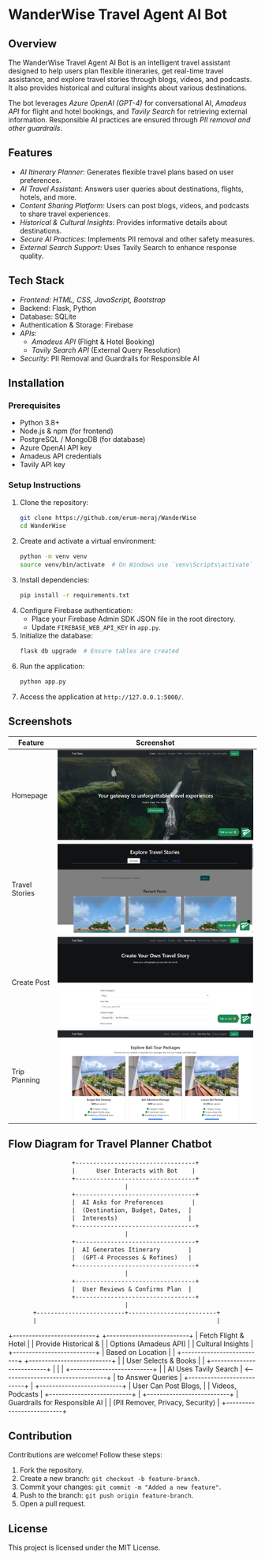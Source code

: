 # WanderWise Travel Agent AI Bot

## Overview

The WanderWise Travel Agent AI Bot is an intelligent travel assistant designed to help users plan flexible itineraries, get real-time travel assistance, and explore travel stories through blogs, videos, and podcasts. It also provides historical and cultural insights about various destinations.

The bot leverages _Azure OpenAI (GPT-4)_ for conversational AI, _Amadeus API_ for flight and hotel bookings, and _Tavily Search_ for retrieving external information. Responsible AI practices are ensured through _PII removal and other guardrails_.

## Features

- _AI Itinerary Planner_: Generates flexible travel plans based on user preferences.
- _AI Travel Assistant_: Answers user queries about destinations, flights, hotels, and more.
- _Content Sharing Platform_: Users can post blogs, videos, and podcasts to share travel experiences.
- _Historical & Cultural Insights_: Provides informative details about destinations.
- _Secure AI Practices_: Implements PII removal and other safety measures.
- _External Search Support_: Uses Tavily Search to enhance response quality.

## Tech Stack

- _Frontend: HTML, CSS, JavaScript, Bootstrap_
- Backend: Flask, Python
- Database: SQLite
- Authentication & Storage: Firebase
- _APIs_:
  - _Amadeus API_ (Flight & Hotel Booking)
  - _Tavily Search API_ (External Query Resolution)
- _Security_: PII Removal and Guardrails for Responsible AI

## Installation

### Prerequisites

- Python 3.8+
- Node.js & npm (for frontend)
- PostgreSQL / MongoDB (for database)
- Azure OpenAI API key
- Amadeus API credentials
- Tavily API key

### Setup Instructions

1. Clone the repository:
   ```sh
   git clone https://github.com/erum-meraj/WanderWise
   cd WanderWise
   ```
2. Create and activate a virtual environment:
   ```sh
   python -m venv venv
   source venv/bin/activate  # On Windows use `venv\Scripts\activate`
   ```
3. Install dependencies:
   ```sh
   pip install -r requirements.txt
   ```
4. Configure Firebase authentication:
   - Place your Firebase Admin SDK JSON file in the root directory.
   - Update `FIREBASE_WEB_API_KEY` in `app.py`.
5. Initialize the database:
   ```sh
   flask db upgrade  # Ensure tables are created
   ```
6. Run the application:
   ```sh
   python app.py
   ```
7. Access the application at `http://127.0.0.1:5000/`.

## Screenshots

| Feature        | Screenshot                           |
| -------------- | ------------------------------------ |
| Homepage       | ![Homepage](static/home_ss.png)      |
| Travel Stories | ![Stories](static/travel_ss.png)     |
| Create Post    | ![Create Post](static/post_ss.png)   |
| Trip Planning  | ![Trip Planning](static/plan_ss.png) |

## Flow Diagram for Travel Planner Chatbot

                      +----------------------------------+
                      |      User Interacts with Bot    |
                      +----------------------------------+
                                     |
                      +----------------------------------+
                      |  AI Asks for Preferences        |
                      |  (Destination, Budget, Dates,  |
                      |  Interests)                    |
                      +----------------------------------+
                                     |
                      +----------------------------------+
                      |  AI Generates Itinerary        |
                      |  (GPT-4 Processes & Refines)   |
                      +----------------------------------+
                                     |
                      +----------------------------------+
                      |  User Reviews & Confirms Plan  |
                      +----------------------------------+
                                     |
           +-------------------------+-------------------------+
           |                                                   |

+--------------------------+ +--------------------------+
| Fetch Flight & Hotel | | Provide Historical & |
| Options (Amadeus API) | | Cultural Insights |
+--------------------------+ | Based on Location |
| +--------------------------+
+--------------------------+ |
| User Selects & Books | |
+--------------------------+ |
| |
+--------------------------+ |
| AI Uses Tavily Search | <---------------------------------+
| to Answer Queries |
+--------------------------+
|
+--------------------------+
| User Can Post Blogs, |
| Videos, Podcasts |
+--------------------------+
|
+--------------------------+
| Guardrails for Responsible AI |
| (PII Remover, Privacy, Security) |
+--------------------------+

## Contribution

Contributions are welcome! Follow these steps:

1. Fork the repository.
2. Create a new branch: `git checkout -b feature-branch`.
3. Commit your changes: `git commit -m "Added a new feature"`.
4. Push to the branch: `git push origin feature-branch`.
5. Open a pull request.

## License

This project is licensed under the MIT License.
